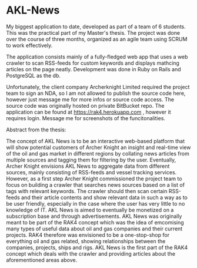 # AKL-News
My biggest application to date, developed as part of a team of 6 students. This was the practical part of my Master's thesis. The project was done over the course of three months, organized as an agile team using SCRUM to work effectively.

The application consists mainly of a fully-fledged web app that uses a web crawler to scan RSS-feeds for custom keywords and displays mathcing articles on the page neatly. Development was done in Ruby on Rails and PostgreSQL as the db.

Unfortunately, the client company Archerknight Limited required the project team to sign an NDA, so I am not allowed to publish the source code here, however just message me for more infos or source code access.
The source code was originally hosted on private BitBucket repo.
The application can be found at https://rak4.herokuapp.com , however it requires login. Message me for screenshots of the funcitonalities.


Abstract from the thesis:

The concept of AKL News is to be an interactive web-based platform that will show potential customers of Archer Knight an insight and real-time view of the oil and gas market in different regions by collating news articles from multiple sources and tagging them for filtering by the user. Eventually, Archer Knight envisions AKL News to aggregate data from different sources, mainly consisting of RSS-feeds and vessel tracking services. However, as a first step Archer Knight commissioned the project team to focus on building a crawler that searches news sources based on a list of tags with relevant keywords. The crawler should then scan certain RSS-feeds and their article contents and show relevant data in such a way as to be user friendly, especially in the case where the user has very little to no knowledge of IT. AKL News is aimed to eventually be monetized on a subscription base and through advertisements. AKL News was originally meant to be part of the RAK4 concept which was the idea of emcomising many types of useful data about oil and gas companies and their current projects. RAK4 therefore was envisioned to be a one-stop-shop for everything oil and gas related, showing relationships between the companies, projects, ships and rigs. AKL News is the first part of the RAK4 concept which deals with the crawler and providing articles about the aforementioned areas above.  
